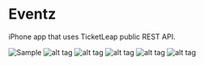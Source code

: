 Eventz
======

iPhone app that uses TicketLeap public REST API.

![Sample](https://github.com/nabinchha/Eventz/raw/master/photo1.png "Sample")
![alt tag](/photo1.png)
![alt tag](photo2.png)
![alt tag](photo3.png)
![alt tag](photo4.png)
![alt tag](photo5.png)
